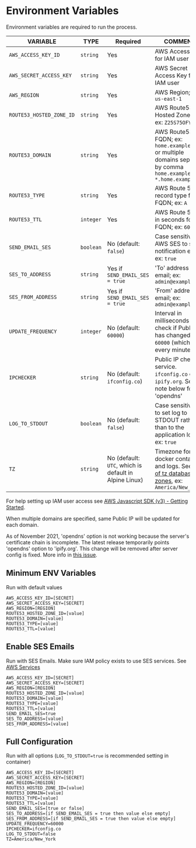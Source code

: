 # Environment Variables

Environment variables are required to run the process.

<!-- markdownlint-disable line-length -->

| VARIABLE                 | TYPE      | Required                                              | COMMENTS                                                                                                                                                             |
|--------------------------|-----------|-------------------------------------------------------|----------------------------------------------------------------------------------------------------------------------------------------------------------------------|
| `AWS_ACCESS_KEY_ID`      | `string`  | Yes                                                   | AWS Access Key for IAM user                                                                                                                                          |
| `AWS_SECRET_ACCESS_KEY`  | `string`  | Yes                                                   | AWS Secret Access Key for IAM user                                                                                                                                   |
| `AWS_REGION`             | `string`  | Yes                                                   | AWS Region; ex: `us-east-1`                                                                                                                                          |
| `ROUTE53_HOSTED_ZONE_ID` | `string`  | Yes                                                   | AWS Route53 Hosted Zone ID; ex: `Z25S75OFY0ERQD`                                                                                                                     |
| `ROUTE53_DOMAIN`         | `string`  | Yes                                                   | AWS Route53 FQDN; ex: `home.example.com` or multiple domains separated by comma `home.example.com, *.home.example.com`                                               |
| `ROUTE53_TYPE`           | `string`  | Yes                                                   | AWS Route 53 record type for FQDN; ex: `A`                                                                                                                           |
| `ROUTE53_TTL`            | `integer` | Yes                                                   | AWS Route 53 TTL in seconds for FQDN; ex: `60`                                                                                                                       |
| `SEND_EMAIL_SES`         | `boolean` | No (default: `false`)                                 | Case sensitive, use AWS SES to send notification email. ex: `true`                                                                                                   |
| `SES_TO_ADDRESS`         | `string`  | Yes if `SEND_EMAIL_SES = true`                        | 'To' address for email; ex: `admin@example.com`                                                                                                                      |
| `SES_FROM_ADDRESS`       | `string`  | Yes if `SEND_EMAIL_SES = true`                        | 'From' address for email; ex: `admin@example.com`                                                                                                                    |
| `UPDATE_FREQUENCY`       | `integer` | No (default: `60000`)                                 | Interval in milliseconds to check if Public IP has changed; ex: `60000` (which is every minute)                                                                      |
| `IPCHECKER`              | `string`  | No (default: `ifconfig.co`)                           | Public IP checker service. `ifconfig.co` or `ipify.org`.  See note below for 'opendns'                                                                               |
| `LOG_TO_STDOUT`          | `boolean` | No (default: `false`)                                 | Case sensitive, use to set log to STDOUT rather than to the application log file. ex: `true`                                                                         |
| `TZ`                     | `string`  | No (default: `UTC`, which is default in Alpine Linux) | Timezone for docker container and logs.  See [List of tz database time zones](https://en.wikipedia.org/wiki/List_of_tz_database_time_zones),  ex: `America/New_York` |

<!-- markdownlint-enable line-length -->

For help setting up IAM user access
see [AWS Javascript SDK (v3) - Getting Started](https://docs.aws.amazon.com/sdk-for-javascript/v3/developer-guide/getting-started-nodejs.html).

When multiple domains are specified, same Public IP will be updated for each domain.

As of November 2021, 'opendns' option is not working because the server's certificate chain is incomplete. The latest
release temporarily points 'opendns' option to 'ipify.org'. This change will be removed after server config is fixed.
More info in [this issue](https://github.com/sjmayotte/route53-dynamic-dns/issues/18#issuecomment-971780716).

## Minimum ENV Variables

Run with default values

    AWS_ACCESS_KEY_ID=[SECRET]
    AWS_SECRET_ACCESS_KEY=[SECRET]
    AWS_REGION=[REGION]
    ROUTE53_HOSTED_ZONE_ID=[value]
    ROUTE53_DOMAIN=[value]
    ROUTE53_TYPE=[value]
    ROUTE53_TTL=[value]

## Enable SES Emails

Run with SES Emails. Make sure IAM policy exists to use SES services.
See [AWS Services](/route53-dynamic-dns/config/aws/#ses)

    AWS_ACCESS_KEY_ID=[SECRET]
    AWS_SECRET_ACCESS_KEY=[SECRET]
    AWS_REGION=[REGION]
    ROUTE53_HOSTED_ZONE_ID=[value]
    ROUTE53_DOMAIN=[value]
    ROUTE53_TYPE=[value]
    ROUTE53_TTL=[value]
    SEND_EMAIL_SES=true
    SES_TO_ADDRESS=[value]
    SES_FROM_ADDRESS=[value]

## Full Configuration

Run with all options (`LOG_TO_STDOUT=true` is recommended setting in container)

    AWS_ACCESS_KEY_ID=[SECRET]
    AWS_SECRET_ACCESS_KEY=[SECRET]
    AWS_REGION=[REGION]
    ROUTE53_HOSTED_ZONE_ID=[value]
    ROUTE53_DOMAIN=[value]
    ROUTE53_TYPE=[value]
    ROUTE53_TTL=[value]
    SEND_EMAIL_SES=[true or false]
    SES_TO_ADDRESS=[if SEND_EMAIL_SES = true then value else empty]
    SES_FROM_ADDRESS=[if SEND_EMAIL_SES = true then value else empty]
    UPDATE_FREQUENCY=60000
    IPCHECKER=ifconfig.co
    LOG_TO_STDOUT=false
    TZ=America/New_York
